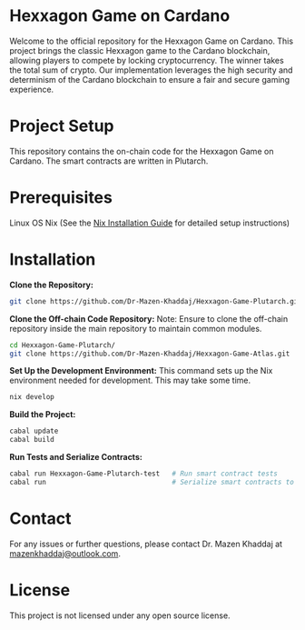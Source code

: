 # Hexxagon Game on Cardano
Welcome to the official repository for the Hexxagon Game on Cardano. This project brings the classic Hexxagon game to the Cardano blockchain, allowing players to compete by locking cryptocurrency. The winner takes the total sum of crypto. Our implementation leverages the high security and determinism of the Cardano blockchain to ensure a fair and secure gaming experience.

# Project Setup
This repository contains the on-chain code for the Hexxagon Game on Cardano. The smart contracts are written in Plutarch.

# Prerequisites
Linux OS
Nix (See the [Nix Installation Guide](NIX-INSTALLATION.md) for detailed setup instructions)

# Installation
**Clone the Repository:**
```bash
git clone https://github.com/Dr-Mazen-Khaddaj/Hexxagon-Game-Plutarch.git
```
**Clone the Off-chain Code Repository:**
Note: Ensure to clone the off-chain repository inside the main repository to maintain common modules.
```bash
cd Hexxagon-Game-Plutarch/
git clone https://github.com/Dr-Mazen-Khaddaj/Hexxagon-Game-Atlas.git
```
**Set Up the Development Environment:**
This command sets up the Nix environment needed for development. This may take some time.
```bash
nix develop
```
**Build the Project:**
```bash
cabal update
cabal build
```
**Run Tests and Serialize Contracts:**
```bash
cabal run Hexxagon-Game-Plutarch-test   # Run smart contract tests
cabal run                               # Serialize smart contracts to CBOR and write them to files
```

# Contact
For any issues or further questions, please contact Dr. Mazen Khaddaj at mazenkhaddaj@outlook.com.

# License
This project is not licensed under any open source license.